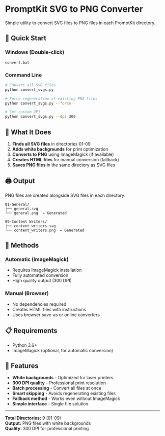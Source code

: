 # PromptKit SVG to PNG Converter

Simple utility to convert SVG files to PNG files in each PromptKit directory.

## 🚀 Quick Start

### Windows (Double-click)
```
convert.bat
```

### Command Line
```bash
# Convert all SVG files
python convert_svgs.py

# Force regeneration of existing PNG files
python convert_svgs.py --force

# Set custom DPI
python convert_svgs.py --dpi 300
```

## 📁 What It Does

1. **Finds all SVG files** in directories 01-09
2. **Adds white backgrounds** for print optimization
3. **Converts to PNG** using ImageMagick (if available)
4. **Creates HTML files** for manual conversion (fallback)
5. **Saves PNG files** in the same directory as SVG files

## 🖨️ Output

PNG files are created alongside SVG files in each directory:
```
01-General/
├── general.svg
└── general.png  ← Generated

09-Content Writers/
├── content_writers.svg
└── content_writers.png  ← Generated
```

## 🔧 Methods

### Automatic (ImageMagick)
- Requires ImageMagick installation
- Fully automated conversion
- High quality output (300 DPI)

### Manual (Browser)
- No dependencies required
- Creates HTML files with instructions
- Uses browser save-as or online converters

## 📋 Requirements

- Python 3.6+
- ImageMagick (optional, for automatic conversion)

## 🎯 Features

- **White backgrounds** - Optimized for laser printers
- **300 DPI quality** - Professional print resolution
- **Batch processing** - Convert all files at once
- **Smart skipping** - Avoids regenerating existing files
- **Fallback method** - Works even without ImageMagick
- **Simple interface** - Single file solution

---

**Total Directories:** 9 (01-09)  
**Output:** PNG files with white backgrounds  
**Quality:** 300 DPI for professional printing
